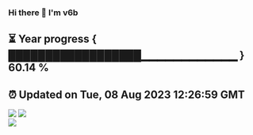 ### Hi there 👋  I'm v6b  
⏳ Year progress { ██████████████████▁▁▁▁▁▁▁▁▁▁▁▁ } 60.14 %
---
⏰ Updated on Tue, 08 Aug 2023 12:26:59 GMT
---
![](https://github-readme-stats.vercel.app/api?username=v6b&bg_color=30,e96443,904e95&title_color=fff&text_color=fff&layout=compact)
![](https://github-readme-stats.vercel.app/api/top-langs/?username=v6b&layout=compact&bg_color=30,e96443,904e95&title_color=fff&text_color=fff)  
![](https://gcore.jsdelivr.net/gh/v6b/v6b@main/assets/github-contribution-grid-snake.svg)

